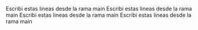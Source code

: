 Escribi estas lineas desde la rama main
Escribi estas lineas desde la rama main
Escribi estas lineas desde la rama main
Escribi estas lineas desde la rama main